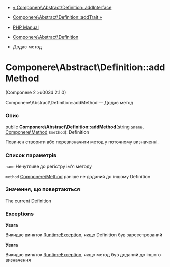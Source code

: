 - [« Componere\Abstract\Definition::addInterface](componere-abstract-definition.addinterface.md)
- [Componere\Abstract\Definition::addTrait »](componere-abstract-definition.addtrait.md)

- [PHP Manual](index.md)
- [Componere\Abstract\Definition](class.componere-abstract-definition.md)
- Додає метод

# Componere\Abstract\Definition::addMethod

(Componere 2 \>u003d 2.1.0)

Componere\Abstract\Definition::addMethod — Додає метод

### Опис

public **Componere\Abstract\Definition::addMethod**(string `$name`,
[Componere\Method](class.componere-method.md) `$method`): Definition

Повинен створити або перевизначити метод у поточному визначенні.

### Список параметрів

`name`
Нечутливе до регістру ім'я методу

`method`
[Componere\Method](class.componere-method.md) раніше не доданий до
іншому Definition

### Значення, що повертаються

The current Definition

### Exceptions

**Увага**

Викидає виняток [RuntimeException](class.runtimeexception.md),
якщо Definition був зареєстрований

**Увага**

Викидає виняток [RuntimeException](class.runtimeexception.md),
якщо метод був доданий до іншого визначення
